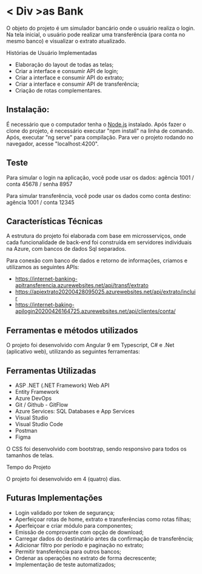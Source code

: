 # < Div >as Bank

O objeto do projeto é um simulador bancário onde o usuário realiza o login. Na tela inicial, o usuário pode realizar uma transferência (para conta no mesmo banco) e visualizar o extrato atualizado.

Histórias de Usuário Implementadas

  * Elaboração do layout de todas as telas; 
  * Criar a interface e consumir API de login;
  * Criar a interface e consumir API do extrato;
  * Criar a interface e consumir API de transferência;
  * Criação de rotas complementares.

## Instalação:

É necessário que o computador tenha o [Node.js](https://nodejs.org/)  instalado. Após fazer o clone do projeto, é necessário executar "npm install" na linha de comando. Após, executar "ng serve" para compilação. Para ver o projeto rodando no navegador, acesse "localhost:4200".

## Teste

Para simular o login na aplicação, você pode usar os dados:
agência 1001 / conta 45678 / senha 8957

Para simular transferência, você pode usar os dados como conta destino:
agência 1001 / conta 12345

## Características Técnicas

A estrutura do projeto foi elaborada com base em microsserviços, onde cada funcionalidade  de back-end foi construída em servidores individuais na Azure, com bancos de dados Sql separados.

Para conexão com banco de dados e retorno de informações, criamos e utilizamos as seguintes APIs:

   * https://internet-banking-apitransferencia.azurewebsites.net/api/transf/extrato
   * https://apiextrato20200428095025.azurewebsites.net/api/extrato/incluir
   * https://internet-baking-apilogin20200426164725.azurewebsites.net/api/clientes/conta/

## Ferramentas e métodos utilizados

O projeto foi desenvolvido com Angular 9 em Typescript, C# e .Net (aplicativo web), utilizando as seguintes ferramentas:

 ## Ferramentas Utilizadas

* ASP .NET (.NET Framework) Web API
* Entity Framework
* Azure DevOps
* Git / Github - GitFlow
* Azure Services: SQL Databases e App Services
* Visual Studio
*  Visual Studio Code
* Postman
* Figma

O CSS foi desenvolvido com bootstrap, sendo responsivo para todos os tamanhos de telas.

Tempo do Projeto

O projeto foi desenvolvido em 4 (quatro) dias.

## Futuras Implementações

   * Login validado por token de segurança;
   * Aperfeiçoar rotas de home, extrato e transferências como rotas filhas;
   * Aperfeiçoar e criar módulo para componentes;
   * Emissão de comprovante com opção de download;
   * Carregar dados do destinatário antes da confirmação de transferência;
   * Adicionar filtro por período e paginação no extrato;
   * Permitir transferência para outros bancos;
   * Ordenar as operações no extrato de forma decrescente;
   * Implementação de teste automatizados;
